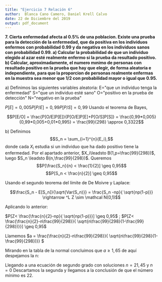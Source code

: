 ```yaml
---
title: "Ejercicio 7 Relación 6"
author:  Blanca Cano Camero, Daniel Krell Calvo
date: 22 de Diciembre del 2019
output: pdf_document
---
```

**7.  Cierta enfermedad afecta al 0.5% de una poblacion.  Existe una prueba para la detección de la enfermedad, que da positiva en los individuos enfermos con probabilidad 0.99 y da negativa en los individuos sanos con probabilidad 0.99.
a)  Calcular la probabilidad de que un individuo elegido al azar esté realmente enfermo si la prueba da resultado positivo.
b)  Calcular,  aproximadamente,  el  numero  mınimo  de  personas  con resultado positivo en la prueba que hay que elegir, de forma aleatoria e independiente, para que la proporcion de personas realmente enfermas en la muestra sea menor que 1/2 con probabilidad mayor o igual que 0.95.**



a)
Definimos las siguientes variables aleatoria:
E="que un individuo tenga la enfermedad"
S="que un individuo esté sano"
O="positivo en la prueba de detección"
N="negativo en la prueba"

$P[E]=0,005 P[P/E]=0,99 P[P/S]=0,99$
Usando el teorema de Bayes,

$$P[E/O] = \frac{P[O/E]P[E]}{P[O/E]P[E]+P[O/S]P[S]} = \frac{0,99*0,005}{0,99*0,005+0,01*0,995} = \frac{99}{298} \approx 0,3322$$

b)
Definimos
$$S_n = \sum_{i=1}^{n}{E_i},$$
donde cada $X_i$ estudia si un individuo que ha dado positivo tiene la enfermedad. Por el apartado anterior, $X_i\leadsto B(1,p=\frac{99}{298})$, luego $S_n \leadsto B(n,\frac{99}{298})$.
Queremos
$$P[\frac{S_n}{n} < \frac{1}{2}] \geq 0,95$$
$$P[S_n < \frac{n}{2}] \geq 0,95$$

Usando el segundo teorema del límite de De Moivre y Laplace:

$$\frac{S_n - E[S_n]}{\sqrt{Var(S_n)}} = \frac{S_n -np}{ \sqrt{np(1-p)}}
\rightarrow ^L Z \sim \mathcal N(0,1)$$

Aplicando lo anterior:

$P[Z< \frac{\frac{n}{2}-np}{ \sqrt{np(1-p)}}] \geq 0,95$ ;  $P[Z< \frac{\frac{n}{2}-n\frac{99}{298}}{ \sqrt{n\frac{99}{298}(1-\frac{99}{298})}}] \geq 0,95$

Llamemos $a = \frac{\frac{n}{2}-n\frac{99}{298}}{ \sqrt{n\frac{99}{298}(1-\frac{99}{298})}} $

Mirando en la tabla de la normal concluimos que $a \geq 1,65$
de aquí despejamos la n:

 Llegando a una ecuación de segundo grado con soluciones $n=21,45$ y $n= 0$
Descartamos la segunda y llegamos a la conclusión de que el número mínimo es 22.
